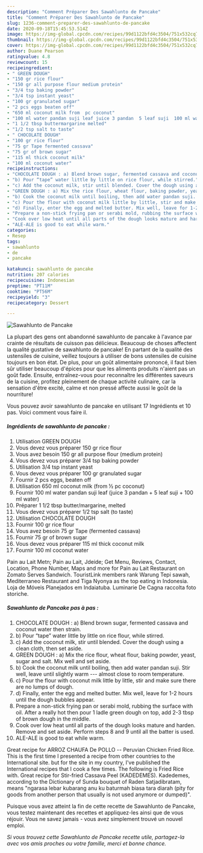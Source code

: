 ```yaml
---
description: "Comment Préparer Des Sawahlunto de Pancake"
title: "Comment Préparer Des Sawahlunto de Pancake"
slug: 1236-comment-preparer-des-sawahlunto-de-pancake
date: 2020-09-18T15:45:53.514Z
image: https://img-global.cpcdn.com/recipes/99d1122bfd4c3504/751x532cq70/sawahlunto-de-pancake-photo-principale-de-la-recette.jpg
thumbnail: https://img-global.cpcdn.com/recipes/99d1122bfd4c3504/751x532cq70/sawahlunto-de-pancake-photo-principale-de-la-recette.jpg
cover: https://img-global.cpcdn.com/recipes/99d1122bfd4c3504/751x532cq70/sawahlunto-de-pancake-photo-principale-de-la-recette.jpg
author: Duane Pearson
ratingvalue: 4.8
reviewcount: 15
recipeingredient:
- " GREEN DOUGH"
- "150 gr rice flour"
- "150 gr all purpose flour medium protein"
- "3/4 tsp baking powder"
- "3/4 tsp instant yeast"
- "100 gr granulated sugar"
- "2 pcs eggs beaten off"
- "650 ml coconut milk from  pc coconut"
- "100 ml water pandan suji leaf juice 3 pandan  5 leaf suji  100 ml water"
- "1 1/2 tbsp buttermargarine melted"
- "1/2 tsp salt to taste"
- " CHOCOLATE DOUGH"
- "100 gr rice flour"
- "75 gr Tape fermented cassava"
- "75 gr of brown sugar"
- "115 ml thick coconut milk"
- "100 ml coconut water"
recipeinstructions:
- "CHOCOLATE DOUGH : a) Blend brown sugar, fermented cassava and coconut water then strain."
- "b) Pour “tape” water little by little on rice flour, while stirred."
- "c) Add the coconut milk, stir until blended. Cover the dough using a clean cloth, then set aside."
- "GREEN DOUGH : a) Mix the rice flour, wheat flour, baking powder, yeast, sugar and salt. Mix well and set aside."
- "b) Cook the coconut milk until boiling, then add water pandan suji. Stir well, leave until slightly warm --- almost close to room temperature."
- "c) Pour the flour with coconut milk little by little, stir and make sure there are no lumps of dough."
- "d) Finally, enter the egg and melted butter. Mix well, leave for 1-2 hours until the dough bubbles appear."
- "Prepare a non-stick frying pan or serabi mold, rubbing the surface with oil. After a really hot then pour 1 ladle green dough on top, add 2-3 tbsp of brown dough in the middle."
- "Cook over low heat until all parts of the dough looks mature and harden. Remove and set aside. Perform steps 8 and 9 until all the batter is used."
- "ALE-ALE is good to eat while warm."
categories:
- Resep
tags:
- sawahlunto
- de
- pancake

katakunci: sawahlunto de pancake 
nutrition: 207 calories
recipecuisine: Indonesian
preptime: "PT11M"
cooktime: "PT56M"
recipeyield: "3"
recipecategory: Dessert

---
```



![Sawahlunto de Pancake](https://img-global.cpcdn.com/recipes/99d1122bfd4c3504/751x532cq70/sawahlunto-de-pancake-photo-principale-de-la-recette.jpg)

La plupart des gens ont abandonné sawahlunto de pancake à l'avance par crainte de résultats de cuisson pas délicieux. Beaucoup de choses affectent la qualité gustative de sawahlunto de pancake! En partant de la qualité des ustensiles de cuisine, veillez toujours à utiliser de bons ustensiles de cuisine toujours en bon état. De plus, pour un goût alimentaire prononcé, il faut bien sûr utiliser beaucoup d'épices pour que les aliments produits n'aient pas un goût fade. Ensuite, entraînez-vous pour reconnaître les différentes saveurs de la cuisine, profitez pleinement de chaque activité culinaire, car la sensation d'être excité, calme et non pressé affecte aussi le goût de la nourriture!

<!--inarticleads1-->

Vous pouvez avoir sawahlunto de pancake en utilisant 17 Ingrédients et 10 pas. Voici comment vous faire il.

##### Ingrédients de sawahlunto de pancake :

1. Utilisation  GREEN DOUGH
1. Vous devez vous préparer 150 gr rice flour
1. Vous avez besoin 150 gr all purpose flour (medium protein)
1. Vous devez vous préparer 3/4 tsp baking powder
1. Utilisation 3/4 tsp instant yeast
1. Vous devez vous préparer 100 gr granulated sugar
1. Fournir 2 pcs eggs, beaten off
1. Utilisation 650 ml coconut milk (from ½ pc coconut)
1. Fournir 100 ml water pandan suji leaf (juice 3 pandan + 5 leaf suji + 100 ml water)
1. Préparer 1 1/2 tbsp butter/margarine, melted
1. Vous devez vous préparer 1/2 tsp salt (to taste)
1. Utilisation  CHOCOLATE DOUGH
1. Fournir 100 gr rice flour
1. Vous avez besoin 75 gr Tape (fermented cassava)
1. Fournir 75 gr of brown sugar
1. Vous devez vous préparer 115 ml thick coconut milk
1. Fournir 100 ml coconut water


Pain au Lait Metn; Pain au Lait, Jdeide; Get Menu, Reviews, Contact, Location, Phone Number, Maps and more for Pain au Lait Restaurant on Zomato Serves Sandwich. TouristLink members rank Warung Tepi sawah, Mediterraneo Restaurant and Tiga Nyonya as the top eating in Indonesia. Loja de Móveis Planejados em Indaiatuba. Luminarie De Cagna raccolta foto storiche. 

<!--inarticleads2-->

##### Sawahlunto de Pancake pas à pas :

1. CHOCOLATE DOUGH : a) Blend brown sugar, fermented cassava and coconut water then strain.
1. b) Pour “tape” water little by little on rice flour, while stirred.
1. c) Add the coconut milk, stir until blended. Cover the dough using a clean cloth, then set aside.
1. GREEN DOUGH : a) Mix the rice flour, wheat flour, baking powder, yeast, sugar and salt. Mix well and set aside.
1. b) Cook the coconut milk until boiling, then add water pandan suji. Stir well, leave until slightly warm --- almost close to room temperature.
1. c) Pour the flour with coconut milk little by little, stir and make sure there are no lumps of dough.
1. d) Finally, enter the egg and melted butter. Mix well, leave for 1-2 hours until the dough bubbles appear.
1. Prepare a non-stick frying pan or serabi mold, rubbing the surface with oil. After a really hot then pour 1 ladle green dough on top, add 2-3 tbsp of brown dough in the middle.
1. Cook over low heat until all parts of the dough looks mature and harden. Remove and set aside. Perform steps 8 and 9 until all the batter is used.
1. ALE-ALE is good to eat while warm.


Great recipe for ARROZ CHAUFA De POLLO -- Peruvian Chicken Fried Rice. This is the first time I presented a recipe from other countries to the International site. but for the site in my country, I&#39;ve published the International recipes that I cook a few times. The following is Fried Rice with. Great recipe for Stir-fried Cassava Peel (KADEDEMES). Kadedemes, according to the Dictionary of Sunda bouquet of Raden Satjadibratam, means &#34;ngarasa lebar kubarang anu ku baturmah biasa tara diarah (pity for goods from another person that usually is not used anymore or dumped)&#34;. 

<!--inarticleads1-->

<p>
Puisque vous avez atteint la fin de cette recette de Sawahlunto de Pancake, vous testez maintenant des recettes et appliquez-les ainsi que de vous réjouir. Vous ne savez jamais - vous avez simplement trouvé un nouvel emploi.
</p>

<p>
<i>Si vous trouvez cette Sawahlunto de Pancake recette utile, partagez-la avec vos amis proches ou votre famille, merci et bonne chance.</i>
</p>
